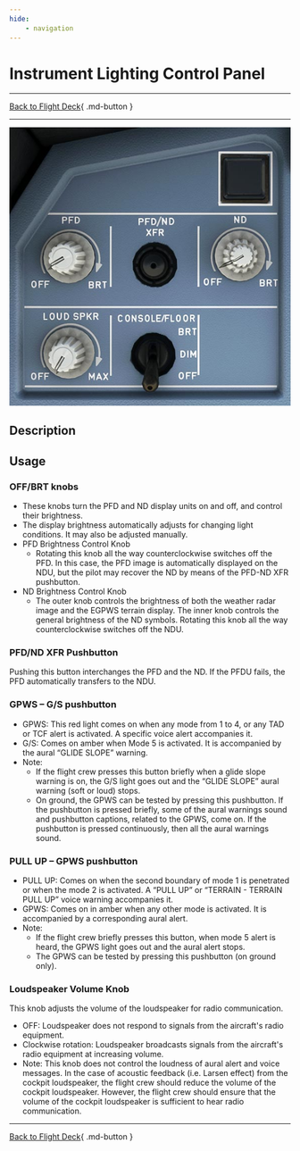 ```yaml
---
hide:
    - navigation
---
```


# Instrument Lighting Control Panel

---

[Back to Flight Deck](../index.md){ .md-button }

---

![Instrument Lighting Control Panel](../../../assets/a32nx-briefing/front/ilcp.jpg "Instrument Lighting Control Panel")

## Description

## Usage

### OFF/BRT knobs

- These knobs turn the PFD and ND display units on and off, and control their brightness.
- The display brightness automatically adjusts for changing light conditions. It may also be adjusted manually.
- PFD Brightness Control Knob
    - Rotating this knob all the way counterclockwise switches off the PFD. In this case, the PFD image is automatically displayed on the NDU, but the pilot may recover the ND by means of the PFD-ND XFR pushbutton.
- ND Brightness Control Knob
    - The outer knob controls the brightness of both the weather radar image and the EGPWS terrain display. The inner knob controls the general brightness of the ND symbols. Rotating this knob all the way counterclockwise switches off the NDU.

### PFD/ND XFR Pushbutton

Pushing this button interchanges the PFD and the ND. If the PFDU fails, the PFD automatically transfers to the NDU.

<!-- TODO: - which one is build into the FBW??? -->

### GPWS – G/S pushbutton

- GPWS: This red light comes on when any mode from 1 to 4, or any TAD or TCF alert is activated. A specific voice alert accompanies it.
- G/S: Comes on amber when Mode 5 is activated. It is accompanied by the aural “GLIDE SLOPE” warning.
- Note:
    - If the flight crew presses this button briefly when a glide slope warning is on, the G/S light goes out and the “GLIDE SLOPE” aural warning (soft or loud) stops.
    - On ground, the GPWS can be tested by pressing this pushbutton. If the pushbutton is pressed briefly, some of the aural warnings sound and pushbutton captions, related to the GPWS, come on. If the pushbutton is pressed continuously, then all the aural warnings sound.

### PULL UP – GPWS pushbutton
- PULL UP: Comes on when the second boundary of mode 1 is penetrated or when the mode 2 is activated. A “PULL UP” or “TERRAIN - TERRAIN PULL UP” voice warning accompanies it.
- GPWS: Comes on in amber when any other mode is activated. It is accompanied by a corresponding aural alert.
- Note:
    - If the flight crew briefly presses this button, when mode 5 alert is heard, the GPWS light goes out and the aural alert stops.
    - The GPWS can be tested by pressing this pushbutton (on ground only).

### Loudspeaker Volume Knob

This knob adjusts the volume of the loudspeaker for radio communication.

- OFF: Loudspeaker does not respond to signals from the aircraft's radio
equipment.
- Clockwise rotation: Loudspeaker broadcasts signals from the aircraft's radio equipment at increasing volume.
- Note: This knob does not control the loudness of aural alert and voice messages. In the case of acoustic feedback (i.e. Larsen effect) from the cockpit loudspeaker, the flight crew should reduce the volume of the cockpit loudspeaker. However, the flight crew should ensure that the volume of the cockpit loudspeaker is sufficient to hear radio communication.

---

[Back to Flight Deck](../index.md){ .md-button }
